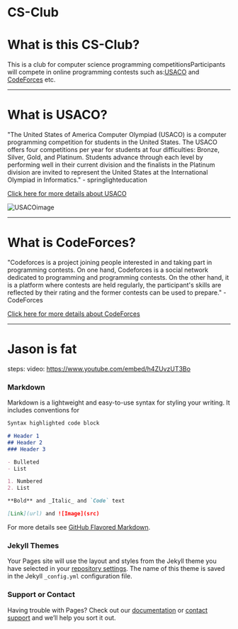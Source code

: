 # CS-Club


# What is this CS-Club?
This is a club for computer science programming competitionsParticipants will compete in online programming contests such as:[USACO](http://www.usaco.org)
 and [CodeForces](http://codeforces.com) etc.
 
 
 
--------------------------------------------------------------------------------------------------------------------------------------------------------------------



# What is USACO?
"The United States of America Computer Olympiad (USACO) is a computer programming competition for students in the United States. The USACO offers four competitions per year for students at four difficulties: Bronze, Silver, Gold, and Platinum. Students advance through each level by performing well in their current division and the finalists in the Platinum division are invited to represent the United States at the International Olympiad in Informatics." - springlighteducation

[Click here for more details about USACO](https://usaco.guide/#:~:text=USACO%20stands%20for%20the%20USA%20Computing%20Olympiad.%20Check,No%2C%20USACO%20does%20not%20have%20an%20official%20syllabus.)

![USACOimage](https://github.com/[LeonHa-23]/[reponame]/blob/[main]/usaco.png?raw=true)




--------------------------------------------------------------------------------------------------------------------------------------------------------------------




# What is CodeForces?
"Codeforces is a project joining people interested in and taking part in programming contests. On one hand, Codeforces is a social network dedicated to programming and programming contests. On the other hand, it is a platform where contests are held regularly, the participant's skills are reflected by their rating and the former contests can be used to prepare." - CodeForces

[Click here for more details about CodeForces](https://codeforces.com/help#:~:text=Codeforces%20is%20a%20project%20joining%20people%20interested%20in,the%20former%20contests%20can%20be%20used%20to%20prepare.)



--------------------------------------------------------------------------------------------------------------------------------------------------------------------

# Jason is fat
steps:
 video: https://www.youtube.com/embed/h4ZUvzUT3Bo


### Markdown

Markdown is a lightweight and easy-to-use syntax for styling your writing. It includes conventions for

```markdown
Syntax highlighted code block

# Header 1
## Header 2
### Header 3

- Bulleted
- List

1. Numbered
2. List

**Bold** and _Italic_ and `Code` text

[Link](url) and ![Image](src)
```

For more details see [GitHub Flavored Markdown](https://guides.github.com/features/mastering-markdown/).

### Jekyll Themes

Your Pages site will use the layout and styles from the Jekyll theme you have selected in your [repository settings](https://github.com/LeonHa-23/cs-club.github.io/settings/pages). The name of this theme is saved in the Jekyll `_config.yml` configuration file.

### Support or Contact

Having trouble with Pages? Check out our [documentation](https://docs.github.com/categories/github-pages-basics/) or [contact support](https://support.github.com/contact) and we’ll help you sort it out.
